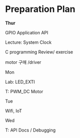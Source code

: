 # Preparation Plan

**Thur**

GPIO Application API

Lecture: System Clock

C programming Review/ exercise

motor 구매 /driver 



Mon

Lab: LED\_EXTI

T: PWM\_DC Motor



Tue

Wifi, IoT



Wed

T: API Docs / Debugging





